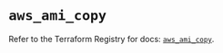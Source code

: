 # `aws_ami_copy`

Refer to the Terraform Registry for docs: [`aws_ami_copy`](https://registry.terraform.io/providers/hashicorp/aws/5.84.0/docs/resources/ami_copy).

